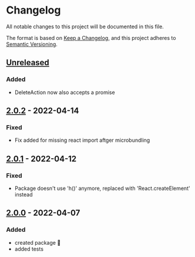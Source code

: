 # Changelog

All notable changes to this project will be documented in this file.

The format is based on [Keep a Changelog](https://keepachangelog.com/en/1.0.0/),
and this project adheres to [Semantic Versioning](https://semver.org/spec/v2.0.0.html).

## [Unreleased]

### Added

- DeleteAction now also accepts a promise

## [2.0.2] - 2022-04-14

### Fixed

-   Fix added for missing react import aftger microbundling

## [2.0.1] - 2022-04-12

### Fixed

-   Package doesn't use 'h()' anymore, replaced with 'React.createElement' instead

## [2.0.0] - 2022-04-07

### Added

-   created package :tada: 
-   added tests

[Unreleased]: https://github.com/neolution-ch/react-pattern-ui/compare/2.0.2...HEAD

[2.0.2]: https://github.com/neolution-ch/react-pattern-ui/compare/2.0.1...2.0.2

[2.0.1]: https://github.com/neolution-ch/react-pattern-ui/compare/2.0.0...2.0.1

[2.0.0]: https://github.com/neolution-ch/react-pattern-ui/compare/45cbeb76034667019da84605082679900f506d75...2.0.0
